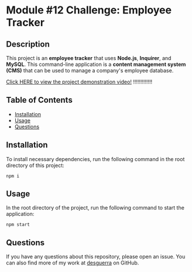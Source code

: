 # Module #12 Challenge: Employee Tracker

## Description

This project is an **employee tracker** that uses **Node.js**, **Inquirer**, and **MySQL**. This command-line application is a **content management system (CMS)** that can be used to manage a company's employee database.

[Click HERE to view the project demonstration video!]() !!!!!!!!!!!!!

## Table of Contents

* [Installation](#installation)
* [Usage](#usage)
* [Questions](#questions)


## Installation

To install necessary dependencies, run the following command in the root directory of this project:
```
npm i
```

## Usage

In the root directory of the project, run the following command to start the application:
```
npm start
```


## Questions

If you have any questions about this repository, please open an issue. You can also find more of my work at [desguerra](https://github.com/desguerra) on GitHub.
